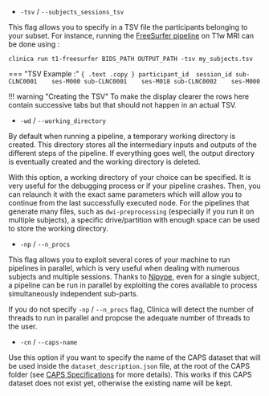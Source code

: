 - `-tsv` / `--subjects_sessions_tsv`

This flag allows you to specify in a TSV file the participants belonging to your subset.
For instance, running the [FreeSurfer pipeline](/Pipelines/T1_FreeSurfer.md) on T1w MRI can be done using :

```shell
clinica run t1-freesurfer BIDS_PATH OUTPUT_PATH -tsv my_subjects.tsv
```

<div class="grid" markdown>

=== "TSV Example :"
    ```{ .text .copy }
    participant_id  session_id
    sub-CLNC0001    ses-M000
    sub-CLNC0001    ses-M018
    sub-CLNC0002    ses-M000
    ```
    
!!! warning "Creating the TSV"
    To make the display clearer the rows here contain successive tabs but that should not happen in an actual TSV.
</div>

- `-wd` / `--working_directory`

By default when running a pipeline, a temporary working directory is created. This directory stores all the intermediary inputs and outputs of the different steps of the pipeline. If everything goes well, the output directory is eventually created and the working directory is deleted. 

With this option, a working directory of your choice can be specified. It is very useful for the debugging process or if your pipeline crashes. Then, you can relaunch it with the exact same parameters which will allow you to continue from the last successfully executed node.
For the pipelines that generate many files, such as `dwi-preprocessing` (especially if you run it on multiple subjects), a specific drive/partition with enough space can be used to store the working directory.

- `-np` / `--n_procs`

This flag allows you to exploit several cores of your machine to run pipelines in parallel, which is very useful when dealing with numerous subjects and multiple sessions.
Thanks to [Nipype](https://nipype.readthedocs.io/en/latest/), even for a single subject, a pipeline can be run in parallel by exploiting the cores available to process simultaneously independent sub-parts.

If you do not specify `-np` / `--n_procs` flag, Clinica will detect the number of threads to run in parallel and propose the adequate number of threads to the user.

- `-cn` / `--caps-name`

Use this option if you want to specify the name of the CAPS dataset that will be used inside the `dataset_description.json` file, at the root of the CAPS folder (see [CAPS Specifications](../CAPS/Specifications.md#the-dataset_descriptionjson-file) for more details). This works if this CAPS dataset does not exist yet, otherwise the existing name will be kept. 
